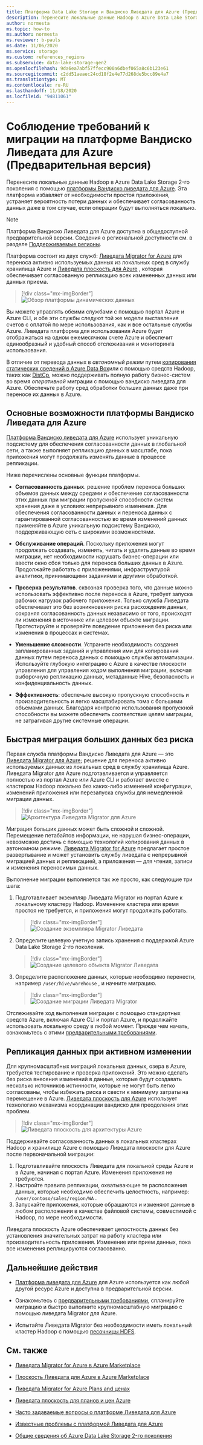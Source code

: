 ```yaml
---
title: Платформа Data Lake Storage и Вандиско Ливедата для Azure (Предварительная версия)
description: Перенесите локальные данные Hadoop в Azure Data Lake Storage 2-го поколения с помощью платформы Вандиско Ливедата для Azure.
author: normesta
ms.topic: how-to
ms.author: normesta
ms.reviewer: b-pauls
ms.date: 11/06/2020
ms.service: storage
ms.custom: references_regions
ms.subservice: data-lake-storage-gen2
ms.openlocfilehash: 9da6ea7abf57ffecc900a6dbef065a8c6b123e61
ms.sourcegitcommit: c2dd51aeaec24cd18f2e4e77d268de5bcc89e4a7
ms.translationtype: MT
ms.contentlocale: ru-RU
ms.lasthandoff: 11/18/2020
ms.locfileid: "94811061"
---
```

# <a name="meet-demanding-migration-requirements-with-wandisco-livedata-platform-for-azure-preview"></a>Соблюдение требований к миграции на платформе Вандиско Ливедата для Azure (Предварительная версия)

Перенесите локальные данные Hadoop в Azure Data Lake Storage 2-го поколения с помощью [платформы Вандиско ливедата для Azure](https://docs.wandisco.com/live-data-platform/docs/landing/). Эта платформа избавляет от необходимости простоя приложения, устраняет вероятность потери данных и обеспечивает согласованность данных даже в том случае, если операции будут выполняться локально.  

> [!NOTE]
> Платформа Вандиско Ливедата для Azure доступна в общедоступной предварительной версии. Сведения о региональной доступности см. в разделе [Поддерживаемые регионы](https://docs.wandisco.com/live-data-platform/docs/prereq#supported-regions).

Платформа состоит из двух служб: [Ливедата Migrator for Azure](https://www.wandisco.com/products/livedata-migrator-for-azure) для переноса активно используемых данных из локальных сред в службу хранилища Azure и [Ливедата плоскость для Azure](https://www.wandisco.com/products/livedata-plane-for-azure) , которая обеспечивает согласованную репликацию всех измененных данных или данных приема. 

> [!div class="mx-imgBorder"]
> ![Обзор платформы динамических данных](./media/migrate-gen2-wandisco-live-data-platform/live-data-platform-overview.png)

Вы можете управлять обеими службами с помощью портал Azure и Azure CLI, и обе эти службы следуют той же модели выставления счетов с оплатой по мере использования, как и все остальные службы Azure. Ливедата платформа для использования Azure будет отображаться на одном ежемесячном счете Azure и обеспечит единообразный и удобный способ отслеживания и мониторинга использования.

В отличие от перевода данных в _автономный режим_ путем [копирования статических сведений в Azure Data Box](https://docs.microsoft.com/azure/storage/blobs/data-lake-storage-migrate-on-premises-hdfs-cluster)или с помощью средств Hadoop, таких как [DistCp](https://hadoop.apache.org/docs/current/hadoop-distcp/DistCp.html), можно поддерживать полную работу бизнес-систем во время _оперативной_ миграции с помощью вандиско ливедата для Azure. Обеспечьте работу сред обработки больших данных даже при переносе их данных в Azure.

## <a name="key-features-of-wandisco-livedata-platform-for-azure"></a>Основные возможности платформы Вандиско Ливедата для Azure

[Платформа Вандиско ливедата для Azure](https://docs.wandisco.com/live-data-platform/docs/landing/) использует уникальную подсистему для обеспечения согласованности данных в глобальной сети, а также выполняет репликацию данных в масштабе, пока приложения могут продолжать изменять данные в процессе репликации.  

Ниже перечислены основные функции платформы.

- **Согласованность данных**. решение проблем переноса больших объемов данных между средами и обеспечение согласованности этих данных при миграции пропускной способности систем хранения даже в условиях непрерывного изменения. Для обеспечения согласованности данных и переноса данных с гарантированной согласованностью во время изменений данных применяйте в Azure уникальную подсистему Вандиско, поддерживающую сеть с широкими возможностями.

- **Обслуживание операций**. Поскольку приложения могут продолжать создавать, изменять, читать и удалять данные во время миграции, нет необходимости нарушать бизнес-операции или ввести окно сбоя только для переноса больших данных в Azure. Продолжайте работать с приложениями, инфраструктурой аналитики, принимающими заданиями и другими обработкой.

- **Проверка результатов**. сквозная проверка того, что данные можно использовать эффективно после переноса в Azure, требует запуска рабочих нагрузок рабочего приложения. Только служба Ливедата обеспечивает это без возникновения риска расхождения данных, сохраняя согласованность данных независимо от того, происходят ли изменения в источнике или целевом объекте миграции. Протестируйте и проверяйте поведение приложения без риска или изменения в процессах и системах.

- **Уменьшение сложности**. Устраните необходимость создания запланированных заданий и управления ими для копирования данных путем переноса данных с помощью службы автоматизации. Используйте глубокую интеграцию с Azure в качестве плоскости управления для управления ходом выполнения миграции, включая выборочную репликацию данных, метаданные Hive, безопасность и конфиденциальность данных.

- **Эффективность**: обеспечьте высокую пропускную способность и производительность и легко масштабировать тома с большими объемами данных. Благодаря контролю использования пропускной способности вы можете обеспечить соответствие целям миграции, не затрагивая другие системные операции.

## <a name="migrate-big-data-faster-without-risk"></a>Быстрая миграция больших данных без риска

Первая служба платформы Вандиско Ливедата для Azure — это [Ливедата Migrator для Azure](https://www.wandisco.com/products/livedata-migrator-for-azure); решение для переноса активно используемых данных из локальных сред в службу хранилища Azure. Ливедата Migrator для Azure подготавливается и управляется полностью из портал Azure или Azure CLI и работает вместе с кластером Hadoop локально без каких-либо изменений конфигурации, изменений приложения или перезапуска службы для немедленной миграции данных.

> [!div class="mx-imgBorder"]
> ![Архитектура Ливедата Migrator для Azure](./media/migrate-gen2-wandisco-live-data-platform/live-data-migrator-architecture.png)

Миграция больших данных может быть сложной и сложной. Перемещение петабайтов информации, не нарушая бизнес-операции, невозможно достичь с помощью технологий копирования данных в автономном режиме. [Ливедата Migrator for Azure](https://www.wandisco.com/products/livedata-migrator-for-azure) предлагает простое развертывание и может установить службу ливедата с непрерывной миграцией данных и репликацией, а приложения — для чтения, записи и изменения переносимых данных.

Выполнение миграции выполняется так же просто, как следующие три шага:

1. Подготавливает экземпляр Ливедата Migrator из портал Azure к локальному кластеру Hadoop. Изменение кластера или время простоя не требуется, и приложения могут продолжать работать.

   > [!div class="mx-imgBorder"]
   >![Создание экземпляра Migrator Ливедата](./media/migrate-gen2-wandisco-live-data-platform/create-live-data-migrator.png)

2. Определите целевую учетную запись хранения с поддержкой Azure Data Lake Storage 2-го поколения.

   > [!div class="mx-imgBorder"]
   >![Создание целевого объекта Migrator Ливедата](./media/migrate-gen2-wandisco-live-data-platform/create-target.png)

3. Определите расположение данных, которые необходимо перенести, например `/user/hive/warehouse` , и начните миграцию.

   > [!div class="mx-imgBorder"]
   > ![Создание миграции Ливедата Migrator](./media/migrate-gen2-wandisco-live-data-platform/create-migration.png)

Отслеживайте ход выполнения миграции с помощью стандартных средств Azure, включая Azure CLI и портал Azure, и продолжайте использовать локальную среду в любой момент. Прежде чем начать, ознакомьтесь с этими [предварительными требованиями](https://docs.wandisco.com/live-data-platform/docs/prereq/).

## <a name="replicate-data-under-active-change"></a>Репликация данных при активном изменении

Для крупномасштабных миграций локальных данных, озера в Azure, требуется тестирование и проверка приложений. Это можно сделать без риска внесения изменений в данные, которые будут создавать несколько источников истинности, которые не могут быть легко согласованы, чтобы избежать риска и свести к минимуму затраты на перемещение в Azure. [Ливедата плоскость для Azure](https://www.wandisco.com/products/livedata-plane-for-azure) использует технологию механизма координации вандиско для преодоления этих проблем.

> [!div class="mx-imgBorder"]
> ![Ливедата плоскость для архитектуры Azure](./media/migrate-gen2-wandisco-live-data-platform/live-data-plane-architecture.png)

Поддерживайте согласованность данных в локальных кластерах Hadoop и хранилище Azure с помощью Ливедата плоскости для Azure после первоначальной миграции:

1. Подготавливайте плоскость Ливедата для локальной среды Azure и в Azure, начиная с портал Azure. Изменения приложения не требуются.
2. Настройте правила репликации, охватывающие те расположения данных, которые необходимо обеспечить целостность, например: `/user/contoso/sales/region/WA` .
3. Запускайте приложения, которые обращаются и изменяют данные в любом расположении в качестве файловой системы, совместимой с Hadoop, по мере необходимости.

Ливедата плоскость Azure обеспечивает целостность данных без установления значительных затрат на работу кластера или производительность приложения. Изменение или прием данных, пока все изменения реплицируются согласованно.

## <a name="next-steps"></a>Дальнейшие действия

- [Платформа ливедата для Azure](https://docs.wandisco.com/live-data-platform/docs/landing/) для Azure используется как любой другой ресурс Azure и доступна в предварительной версии. 

- Ознакомьтесь с [предварительными требованиями](https://docs.wandisco.com/live-data-platform/docs/prereq/), спланируйте миграцию и быстро выполните крупномасштабную миграцию с помощью ливедата Migrator для Azure.

- Испытайте Ливедата Migrator без необходимости иметь локальный кластер Hadoop с помощью [песочницы HDFS](https://docs.wandisco.com/live-data-platform/docs/create-sandbox-intro/).

## <a name="see-also"></a>См. также

- [Ливедата Migrator for Azure в Azure Marketplace](https://azuremarketplace.microsoft.com/marketplace/apps/wandisco.ldm?tab=Overview)

- [Плоскость Ливедата для Azure в Azure Marketplace](https://azuremarketplace.microsoft.com/marketplace/apps/wandisco.ldp?tab=Overview)

- [Ливедата Migrator for Azure Plans and ценах](https://azuremarketplace.microsoft.com/marketplace/apps/wandisco.ldm?tab=PlansAndPrice)

- [Ливедата плоскость для планов и цен Azure](https://azuremarketplace.microsoft.com/marketplace/apps/wandisco.ldp?tab=PlansAndPrice) 

- [Часто задаваемые вопросы о платформе Ливедата для Azure](https://docs.wandisco.com/live-data-platform/docs/faq/)

- [Известные проблемы с платформой Ливедата для Azure](https://docs.wandisco.com/live-data-platform/docs/known-issues/)

- [Общие сведения об Azure Data Lake Storage 2-го поколения](data-lake-storage-introduction.md)